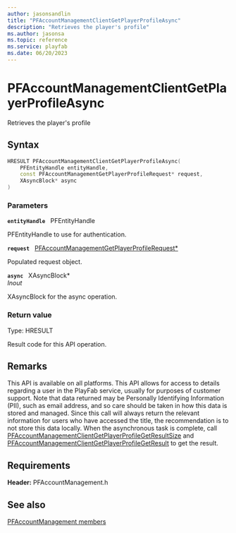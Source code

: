 ```yaml
---
author: jasonsandlin
title: "PFAccountManagementClientGetPlayerProfileAsync"
description: "Retrieves the player's profile"
ms.author: jasonsa
ms.topic: reference
ms.service: playfab
ms.date: 06/20/2023
---
```


# PFAccountManagementClientGetPlayerProfileAsync  

Retrieves the player's profile  

## Syntax  
  
```cpp
HRESULT PFAccountManagementClientGetPlayerProfileAsync(  
    PFEntityHandle entityHandle,  
    const PFAccountManagementGetPlayerProfileRequest* request,  
    XAsyncBlock* async  
)  
```  
  
### Parameters  
  
**`entityHandle`** &nbsp; PFEntityHandle  
  
PFEntityHandle to use for authentication.  
  
**`request`** &nbsp; [PFAccountManagementGetPlayerProfileRequest*](../../pfaccountmanagementtypes/structs/pfaccountmanagementgetplayerprofilerequest.md)  
  
Populated request object.  
  
**`async`** &nbsp; XAsyncBlock*  
*_Inout_*  
  
XAsyncBlock for the async operation.  
  
  
### Return value
Type: HRESULT
  
Result code for this API operation.
  
## Remarks  
  
This API is available on all platforms. This API allows for access to details regarding a user in the PlayFab service, usually for purposes of customer support. Note that data returned may be Personally Identifying Information (PII), such as email address, and so care should be taken in how this data is stored and managed. Since this call will always return the relevant information for users who have accessed the title, the recommendation is to not store this data locally. When the asynchronous task is complete, call [PFAccountManagementClientGetPlayerProfileGetResultSize](pfaccountmanagementclientgetplayerprofilegetresultsize.md) and [PFAccountManagementClientGetPlayerProfileGetResult](pfaccountmanagementclientgetplayerprofilegetresult.md) to get the result.
  
## Requirements  
  
**Header:** PFAccountManagement.h
  
## See also  
[PFAccountManagement members](../pfaccountmanagement_members.md)  

  
  

